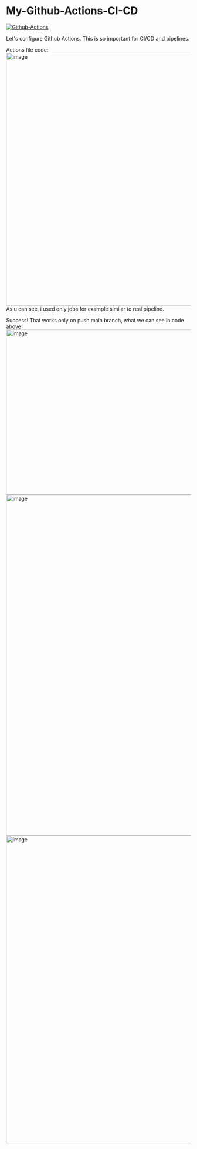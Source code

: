 # My-Github-Actions-CI-CD

[![Github-Actions](https://github.com/REZONAZERO/My-Github-Actions-CI-CD/actions/workflows/my-basics.yml/badge.svg)](https://github.com/REZONAZERO/My-Github-Actions-CI-CD/actions/workflows/my-basics.yml)

Let's configure Github Actions. This is so important for CI/CD and pipelines.

Actions file code:
<img width="626" height="689" alt="image" src="https://github.com/user-attachments/assets/8ff61856-888b-488e-bd4d-f1ce665d709e" />
As u can see, i used only jobs for example similar to real pipeline.



Success! That works only on push main branch, what we can see in code above
<img width="769" height="450" alt="image" src="https://github.com/user-attachments/assets/4dc7174a-a919-4c14-af2b-aaeea00bfa41" />
<img width="1053" height="929" alt="image" src="https://github.com/user-attachments/assets/5b586290-c756-4342-ad70-065d7d84523f" />
<img width="1070" height="838" alt="image" src="https://github.com/user-attachments/assets/f1754467-c0b7-447a-9fd2-3eff16edf519" />
